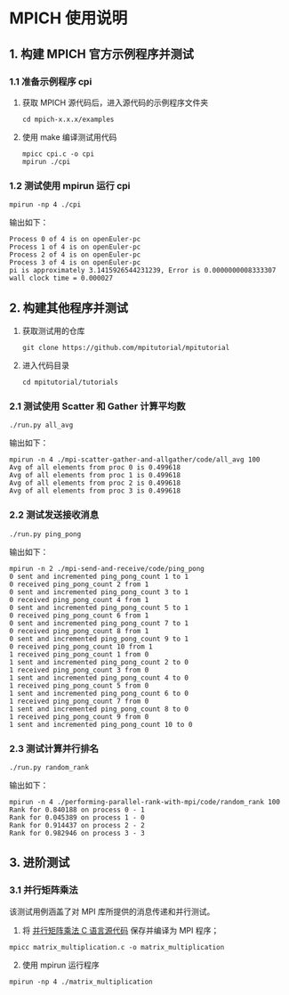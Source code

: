 # MPICH 使用说明

## 1. 构建 MPICH 官方示例程序并测试

### 1.1 准备示例程序 cpi

1. 获取 MPICH 源代码后，进入源代码的示例程序文件夹

    ```
    cd mpich-x.x.x/examples
    ```

2. 使用 make 编译测试用代码

    ```
    mpicc cpi.c -o cpi
    mpirun ./cpi
    ```

### 1.2 测试使用 mpirun 运行 cpi

```
mpirun -np 4 ./cpi
```

输出如下：

```
Process 0 of 4 is on openEuler-pc
Process 1 of 4 is on openEuler-pc
Process 2 of 4 is on openEuler-pc
Process 3 of 4 is on openEuler-pc
pi is approximately 3.1415926544231239, Error is 0.0000000008333307
wall clock time = 0.000027
```

## 2. 构建其他程序并测试

1. 获取测试用的仓库

    ```
    git clone https://github.com/mpitutorial/mpitutorial
    ```

2. 进入代码目录

    ```
    cd mpitutorial/tutorials
    ```

### 2.1 测试使用 Scatter 和 Gather 计算平均数

```
./run.py all_avg
```

输出如下：

```
mpirun -n 4 ./mpi-scatter-gather-and-allgather/code/all_avg 100
Avg of all elements from proc 0 is 0.499618
Avg of all elements from proc 1 is 0.499618
Avg of all elements from proc 2 is 0.499618
Avg of all elements from proc 3 is 0.499618
```

### 2.2 测试发送接收消息

```
./run.py ping_pong
```

输出如下：

```
mpirun -n 2 ./mpi-send-and-receive/code/ping_pong
0 sent and incremented ping_pong_count 1 to 1
0 received ping_pong_count 2 from 1
0 sent and incremented ping_pong_count 3 to 1
0 received ping_pong_count 4 from 1
0 sent and incremented ping_pong_count 5 to 1
0 received ping_pong_count 6 from 1
0 sent and incremented ping_pong_count 7 to 1
0 received ping_pong_count 8 from 1
0 sent and incremented ping_pong_count 9 to 1
0 received ping_pong_count 10 from 1
1 received ping_pong_count 1 from 0
1 sent and incremented ping_pong_count 2 to 0
1 received ping_pong_count 3 from 0
1 sent and incremented ping_pong_count 4 to 0
1 received ping_pong_count 5 from 0
1 sent and incremented ping_pong_count 6 to 0
1 received ping_pong_count 7 from 0
1 sent and incremented ping_pong_count 8 to 0
1 received ping_pong_count 9 from 0
1 sent and incremented ping_pong_count 10 to 0
```

### 2.3 测试计算并行排名

```
./run.py random_rank
```

输出如下：

```
mpirun -n 4 ./performing-parallel-rank-with-mpi/code/random_rank 100
Rank for 0.840188 on process 0 - 1
Rank for 0.045389 on process 1 - 0
Rank for 0.914437 on process 2 - 2
Rank for 0.982946 on process 3 - 3
```

## 3. 进阶测试

### 3.1 并行矩阵乘法

该测试用例涵盖了对 MPI 库所提供的消息传递和并行测试。

1. 将 [并行矩阵乘法 C 语言源代码](../MPI%20%E7%A8%8B%E5%BA%8F%E6%BA%90%E4%BB%A3%E7%A0%81/matrix_multiplication.c) 保存并编译为 MPI 程序；

```
mpicc matrix_multiplication.c -o matrix_multiplication
```

2. 使用 mpirun 运行程序

```
mpirun -np 4 ./matrix_multiplication
```

